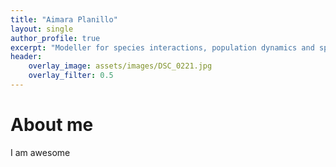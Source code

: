 ```yaml
---
title: "Aimara Planillo"
layout: single
author_profile: true
excerpt: "Modeller for species interactions, population dynamics and spatial data, among others..."
header:
    overlay_image: assets/images/DSC_0221.jpg
    overlay_filter: 0.5
---
```


# About me

I am awesome